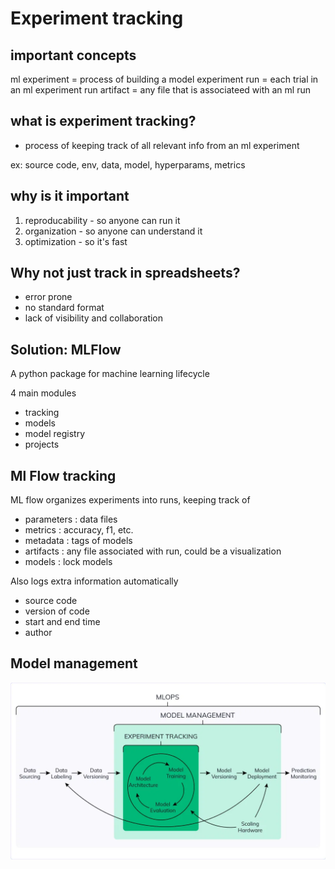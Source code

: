 # Experiment tracking

## important concepts

ml experiment = process of building a model
experiment run = each trial in an ml experiment
run artifact = any file that is associateed with an ml run

## what is experiment tracking?

- process of keeping track of all relevant info from an ml experiment

ex: source code, env, data, model, hyperparams, metrics

## why is it important

1. reproducability - so anyone can run it
2. organization - so anyone can understand it
3. optimization - so it's fast

## Why not just track in spreadsheets?

- error prone
- no standard format
- lack of visibility and collaboration

## Solution: MLFlow

A python package for machine learning lifecycle

4 main modules

- tracking
- models
- model registry
- projects

## Ml Flow tracking

ML flow organizes experiments into runs, keeping track of

- parameters : data files
- metrics : accuracy, f1, etc.
- metadata : tags of models
- artifacts : any file associated with run, could be a visualization
- models : lock models

Also logs extra information automatically

- source code
- version of code
- start and end time
- author

## Model management

![neptune.ai](images/MLOps_cycle.webp)